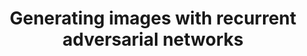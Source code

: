 ---
arxiv: '1602.05110'
authors:
- firstname: Daniel Jiwoong
  lastname: Im
- firstname: Chris Dongjoo
  lastname: Kim
- firstname: Hui
  lastname: Jiang
- firstname: Roland
  lastname: Memisevic
layout: refuses
section: pre
title: Generating images with recurrent adversarial networks
---